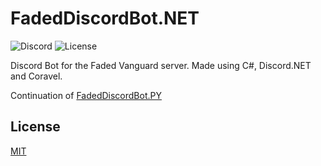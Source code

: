 # FadedDiscordBot.NET

![Discord](https://discord.com/api/guilds/424618984302706689/embed.png)
![License](https://img.shields.io/github/license/Hen676/FadedDiscordBot.NET)

 Discord Bot for the Faded Vanguard server. Made using C#, Discord.NET and Coravel.
 
 Continuation of [FadedDiscordBot.PY](https://github.com/user/repo/blob/branch/other_file.md)
 
## License
[MIT](https://github.com/Hen676/FadedDiscordBot.NET/blob/main/LICENSE)
